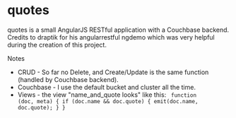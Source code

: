 # quotes
quotes is a small AngularJS RESTful application with a Couchbase backend.<br> Credits to draptik for his angularrestful ngdemo which was very helpful during the creation of this project.

Notes<br>
* CRUD - So far no Delete, and Create/Update is the same function (handled by Couchbase backend).
* Couchbase - I use the default bucket and cluster all the time.<br>
* Views - the view "name_and_quote looks" like this:
<code> function (doc, meta) {
  if (doc.name && doc.quote) {
    emit(doc.name, doc.quote);
  }
}
</code>


